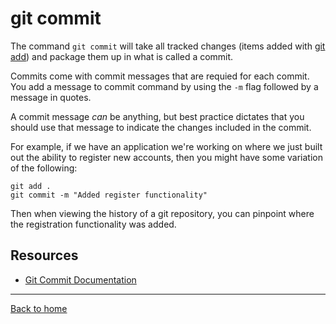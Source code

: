 # git commit

The command `git commit` will take all tracked changes (items added with [git add](./Add.md)) and package them up in what is called a commit.

Commits come with commit messages that are requied for each commit.  You add a message to commit command by using the `-m` flag followed by a message in quotes.

A commit message _can_ be anything, but best practice dictates that you should use that  message to indicate the changes included in the commit.

For example, if we have an application we're working on where we just built out the ability to register new accounts, then you might have some variation of the following:

```
git add .
git commit -m "Added register functionality"
```

Then when viewing the history of a git repository, you can pinpoint where the registration functionality was added.

## Resources

- [Git Commit Documentation](https://git-scm.com/docs/git-commit)

---

[Back to home](../README.md)